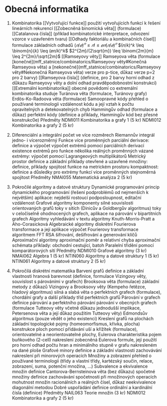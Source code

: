 # Obecná informatika
1. Kombinatorika
	[[Vytvořující funkce]]
		použití vytvořujících funkcí k řešení lineárních rekurencí
		[[Zobecněná binomická věta]] (formulace)
		[[Catalanova čísla]] (příklad kombinatorické interpretace, odvození vzorce v uzavřeném tvaru)
	[[Odhady faktoriálu a kombinačních čísel]]
		formulace základních odhadů
			$(𝑛/𝑒)^𝑛 \leq 𝑛! \leq 𝑒𝑛(𝑛/𝑒)^𝑛$
			$(𝑛/𝑘)^𝑘 \leq \binom{n}{𝑘} \leq (𝑒𝑛/𝑘)^𝑘$
			$2^{2𝑚}/(2\sqrt{m}) \leq \binom{2m}{m} \leq 2^{2m}/\sqrt{2m}$
	[[Ramseyovy věty]]
		Ramseyova věta (formulace [konečné](mff_statnice/combinatorics/Ramseyovy věty#Konečná Ramseyova věta) a [nekonečné](mff_statnice/combinatorics/Ramseyovy věty#Nekonečná Ramseyova věta) verze pro p-tice, důkaz verze p=2 pro 2 barvy)
		[[Ramseyova čísla]] (definice, pro 2 barvy horní odhad z důkazu Ramseyovy věty a dolní odhad pravděpodobnostní konstrukcí)
	[[Extremální kombinatorika]]
		obecné povědomí co extremální kombinatorika studuje
		Turánova věta (formulace, Turánovy grafy)
		Erdös-Ko-Radoova věta (formulace)
	Samoopravné kódy
		přehled o používané terminologii
		vzdálenost kódu a její vztah k počtu opravitelných a detekovatelných chyb
		Hammingův odhad (formulace a důkaz)
		perfektní kódy (definice a příklady, Hammingův kód bez přesné konstrukc0e)
Předměty
	NDMI011 Kombinatorika a grafy 1 (5 kr)
	NDMI012 Kombinatorika a grafy 2 (5 kr)
	
2. Diferenciální a integrální počet ve více rozměrech
	Riemannův integrál jedno- i vícerozměrný
	Funkce více proměnných
		parciální derivace: definice a výpočet
		výpočet extrémů pomocí parciálních derivací
		existence extrémů pro funkce několika reálných proměnných
		vázané extrémy: výpočet pomocí Lagrangeových multiplikátorů
	Metrický prostor
		definice a základní příklady
		otevřené a uzavřené množiny: definice, příklady
		spojitost funkce na metrickém prostoru
		kompaktnost: definice a důsledky pro extrémy funkcí více proměnných
		stejnoměrná spojitost
Předměty
	NMAI055 Matematická analýza 2 (5 kr)

3. Pokročilé algoritmy a datové struktury
	Dynamické programování
		princip dynamického programování (řešení podproblémů od nejmenších k největším)
		aplikace: nejdelší rostoucí podposloupnost, editační vzdálenost
	Grafové algoritmy
		komponenty silné souvislosti orientovaných grafů
		toky v sítích (Dinicův a Goldbergův algoritmus)
		toky v celočíselně ohodnocených grafech, aplikace na párování v bipartitních grafech
	Algoritmy vyhledávání v textu
		algoritmy Knuth-Morris-Pratt a Aho-Corasicková
	Algebraické algoritmy
		diskrétní Fourierova transformace a její aplikace
		výpočet Fourierovy transformace algoritmem FFT
	RSA
		šifrování, dešifrování a generování klíčů
	Aproximační algoritmy
		aproximační poměr a relativní chyba
		aproximační schémata
		příklady: obchodní cestující, batoh
	Paralelní třidění pomocí komparátorových sítí
Předměty
	NDMI010 Grafové algoritmy (3 kr)
	NMAI062 Algebra 1 (5 kr)
	NTIN060 Algoritmy a datové struktury 1 (5 kr)
	NTIN061 Algoritmy a datové struktury 2 (5 kr)

4. Pokročilá diskrétní matematika
	Barvení grafů
		definice a základní vlastnosti
		hranová barevnost (definice, formulace Vizingovy věty, souvislost s párováními v grafech)
		Brooksova věta (formulace)
		základní metody z důkazů Vizingovy a Brooksovy věty (Kempeho řetězce, hladový algoritmus)
		silná a slabá věta o perfektních grafech (formulace), chordální grafy a další příklady tříd perfektních grafů
	Párování v grafech
		definice párování a perfektního párování
		párování v obecných grafech (formulace Tutteovy věty včetně důkazu jednodušší implikace, Petersenova věta a její důkaz použitím Tutteovy věty)
		Edmondsův algoritmus (pouze vědět o jeho existenci)
	Kreslení grafů na plochách
		základní topologické pojmy (homeomorfismus, křivka, plocha)
		konstrukce ploch pomocí přidávání uší a křížítek (formulace), orientovatelné a neorientovatelné plochy, Eulerova charakteristika
		pojem buňkového (2-cell) nakreslení
		zobecněná Eulerova formule, její použití pro horní odhad počtu hran a minimálního stupně v grafu nakresleném na dané ploše
	Grafové minory
		definice a základní vlastnosti
		zachovávání nakreslení při minorových operacích
	Množiny a zobrazení
		přehled o používané terminologii (třídy a vlastní třídy, kartézský součin, relace, zobrazení, suma, potenční množina, …)
	Subvalence a ekvivalence množin
		definice
		Cantorova-Bernsteinova věta (bez důkazu)
		spočetné množiny
			definice
			zachovávání spočetnosti při množinových operacích
		mohutnost množin racionálních a reálných čísel, důkaz neekvivalence diagonální metodou
	Dobré uspořádání
		definice
		ordinální a kardinální čísla (definice)
Předměty
	NAIL063 Teorie množin (3 kr)
	NDMI012 Kombinatorika a grafy 2 (5 kr)